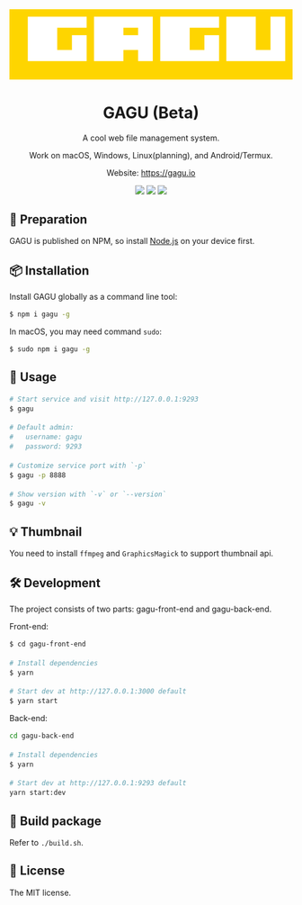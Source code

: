 <div align="center">

  <img src="./logo.svg" >
  
  <br>

  <h1>GAGU (Beta)</h1>

  <p>A cool web file management system.</p>

  <p>Work on macOS, Windows, Linux(planning), and Android/Termux.</p>
  
  <p>Website: <a href="https://gagu.io" target="_blank">https://gagu.io</a></p>

  <img src="https://img.shields.io/badge/NPM-v0.0.14-orange">
  <img src="https://img.shields.io/badge/Package-655KB-success">
  <img src="https://img.shields.io/badge/License-MIT-green">

  <br>

</div>

## 🔔 Preparation

GAGU is published on NPM, so install [Node.js](https://nodejs.org/) on your device first.

## 📦 Installation

Install GAGU globally as a command line tool:

```sh
$ npm i gagu -g
```

In macOS, you may need command `sudo`:

```sh
$ sudo npm i gagu -g
```

## 📝  Usage

```sh
# Start service and visit http://127.0.0.1:9293
$ gagu

# Default admin:
#   username: gagu
#   password: 9293

# Customize service port with `-p`
$ gagu -p 8888

# Show version with `-v` or `--version`
$ gagu -v
```

## 💡 Thumbnail

You need to install `ffmpeg` and `GraphicsMagick` to support thumbnail api.

## 🛠 Development

The project consists of two parts: gagu-front-end and gagu-back-end.

Front-end:

```sh
$ cd gagu-front-end

# Install dependencies
$ yarn

# Start dev at http://127.0.0.1:3000 default
$ yarn start
```

Back-end:

```sh
cd gagu-back-end

# Install dependencies
$ yarn

# Start dev at http://127.0.0.1:9293 default
yarn start:dev
```

## 🔨 Build package

Refer to `./build.sh`.

## 📜  License

The MIT license.
